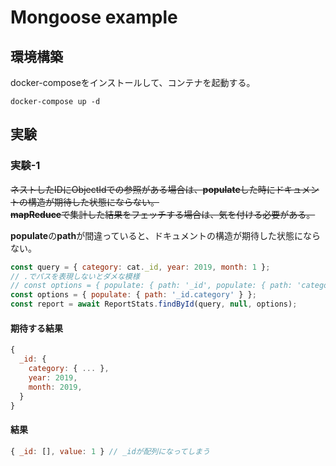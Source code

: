 # Mongoose example

## 環境構築

docker-composeをインストールして、コンテナを起動する。

```
docker-compose up -d
```

## 実験

### 実験-1

~~ネストしたIDにObjectIdでの参照がある場合は、**populate**した時にドキュメントの構造が期待した状態にならない。~~  
~~**mapReduce**で集計した結果をフェッチする場合は、気を付ける必要がある。~~

**populate**の**path**が間違っていると、ドキュメントの構造が期待した状態にならない。

```js
const query = { category: cat._id, year: 2019, month: 1 };
// .でパスを表現しないとダメな模様
// const options = { populate: { path: '_id', populate: { path: 'category' } } }; 
const options = { populate: { path: '_id.category' } };
const report = await ReportStats.findById(query, null, options);
```

#### 期待する結果

```js
{
  _id: {
    category: { ... },
    year: 2019, 
    month: 2019,
  }
}
```

#### 結果

```js
{ _id: [], value: 1 } // _idが配列になってしまう
```

